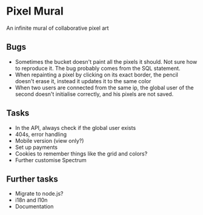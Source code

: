 Pixel Mural
===========
An infinite mural of collaborative pixel art

Bugs
----
* Sometimes the bucket doesn't paint all the pixels it should. Not sure how to reproduce it. The bug probably comes from the SQL statement.
* When repainting a pixel by clicking on its exact border, the pencil doesn't erase it, instead it updates it to the same color
* When two users are connected from the same ip, the global user of the second doesn't initialise correctly, and his pixels are not saved.

Tasks
-----
* In the API, always check if the global user exists
* 404s, error handling
* Mobile version (view only?)
* Set up payments
* Cookies to remember things like the grid and colors?
* Further customise Spectrum

Further tasks
-------------
* Migrate to node.js?
* i18n and l10n
* Documentation